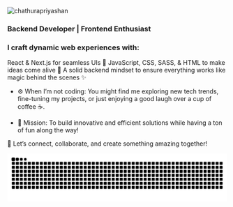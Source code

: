 ![chathurapriyashan](https://github.com/user-attachments/assets/0cc669de-89ba-41f3-a14b-db5049f6b18a)

### Backend Developer | Frontend Enthusiast

### I craft dynamic web experiences with:

React & Next.js for seamless UIs 🌟
JavaScript, CSS, SASS, & HTML to make ideas come alive 🎨
A solid backend mindset to ensure everything works like magic behind the scenes ✨
- ⚙️ When I’m not coding:
You might find me exploring new tech trends, fine-tuning my projects, or just enjoying a good laugh over a cup of coffee ☕.

- 🎯 Mission:
To build innovative and efficient solutions while having a ton of fun along the way!

🔗 Let’s connect, collaborate, and create something amazing together!


![snake gif](https://github.com/chathurapriyashan/chathurapriyashan/blob/output/github-contribution-grid-snake.svg)
